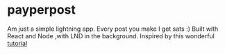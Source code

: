 # payperpost
Am just a simple lightning app. Every post you make I get sats :)
Built with React and Node ,with LND in the background. Inspired 
by this wonderful [tutorial](https://medium.com/@wbobeirne/making-a-lightning-web-app-part-1-4a13c82f3f78)
